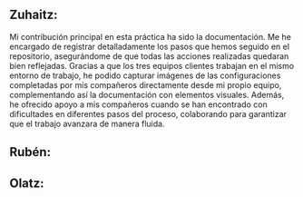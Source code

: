 ## Zuhaitz:
Mi contribución principal en esta práctica ha sido la documentación. Me he encargado de registrar detalladamente los pasos que hemos seguido en el repositorio, asegurándome de que todas las acciones realizadas quedaran bien reflejadas. Gracias a que los tres equipos clientes trabajan en el mismo entorno de trabajo, he podido capturar imágenes de las configuraciones completadas por mis compañeros directamente desde mi propio equipo, complementando así la documentación con elementos visuales. Además, he ofrecido apoyo a mis compañeros cuando se han encontrado con dificultades en diferentes pasos del proceso, colaborando para garantizar que el trabajo avanzara de manera fluida.
## Rubén:


## Olatz:

